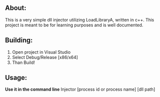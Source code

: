 ## About:
This is a very simple dll injector utilizing LoadLibraryA, written in c++.
This project is meant to be for learning purposes and is well documented.

## Building:
1. Open project in Visual Studio
2. Select Debug/Release [x86/x64]
3. Than Build!

## Usage:
**Use it in the command line**
Injector [process id or process name] [dll path]